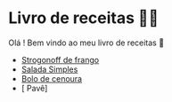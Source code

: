 
# Livro de receitas :man_cook:

Olá ! Bem vindo ao meu livro de receitas :wave:

-   [Strogonoff de frango](https://github.com/duduuwz/atividadeaugustoo/blob/main/receita.md#modo-de-preparo)
-   [Salada Simples](https://github.com/duduuwz/atividadeaugustoo/blob/main/receitasalada.md)
-   [Bolo de cenoura](https://github.com/duduuwz/atividadeaugustoo/blob/main/bolodecenoura.md)
-   [ Pavê]
